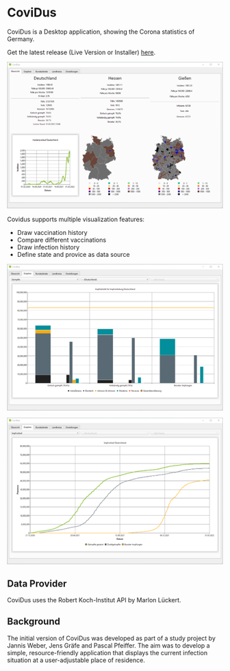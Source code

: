 # CoviDus
CoviDus is a Desktop application, showing the Corona statistics of Germany. 


Get the latest release (Live Version or Installer) [here](https://github.com/paspf/CoviDus/releases).

![Covidus Overview](/doc/CoviDus_Overview.png)

Covidus supports multiple visualization features:
 - Draw vaccination history
 - Compare different vaccinations
 - Draw infection history
 - Define state and provice as data source

![Vaccinations](/doc/CoviDus_Vacc_1.png)

![Vaccination History](/doc/CoviDus_Vacc_2.png)

## Data Provider
CoviDus uses the Robert Koch-Institut API by Marlon Lückert.

## Background
The initial version of CoviDus was developed as part of a study project by Jannis Weber, Jens Gräfe and Pascal Pfeiffer. The aim was to develop a simple, resource-friendly application that displays the current infection situation at a user-adjustable place of residence.
